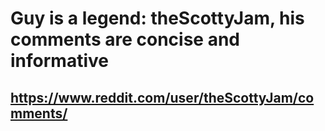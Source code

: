 # Guy is a legend: theScottyJam, his comments are concise and informative

## https://www.reddit.com/user/theScottyJam/comments/
